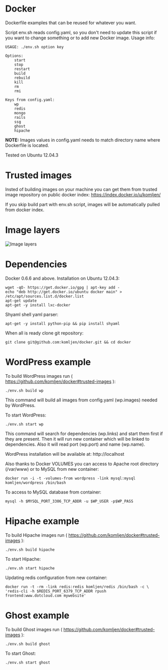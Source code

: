Docker
======

Dockerfile examples that can be reused for whatever you want.

Script env.sh reads config.yaml, so you don't need to update this script if you want to change something or to add new Docker image. Usage info:
```
USAGE: ./env.sh option key

Options:
    start
    stop
    restart
    build
    rebuild
    kill
    rm
    rmi

Keys from config.yaml:
    wp
    redis
    mongo
    rails
    ssg
    ghost
    hipache
```

**NOTE:**
Images values in config.yaml needs to match directory name where Dockerfile is located.

Tested on Ubuntu 12.04.3

Trusted images
======

Insted of building images on your machine you can get them from trusted image repository on public docker index:
https://index.docker.io/u/komljen/

If you skip build part with env.sh script, images will be automatically pulled from docker index.

Image layers
======

<img src="https://dl.dropboxusercontent.com/s/7u6fw9ytl6kxdiu/image_layers.png" title="Image layers" />

Dependencies
======

Docker 0.6.6 and above. Installation on Ubuntu 12.04.3:
```
wget -qO- https://get.docker.io/gpg | apt-key add -
echo "deb http://get.docker.io/ubuntu docker main" > /etc/apt/sources.list.d/docker.list
apt-get update
apt-get -y install lxc-docker
```

Shyaml shell yaml parser:
```
apt-get -y install python-pip && pip install shyaml
```

When all is ready clone git repository:
```
git clone git@github.com:komljen/docker.git && cd docker
```

WordPress example
======

To build WordPress images run ( https://github.com/komljen/docker#trusted-images ):
```
./env.sh build wp
```

This command will build all images from config.yaml (wp.images) needed by WordPress.


To start WordPress:
```
./env.sh start wp
```

This command will search for dependencies (wp.links) and start them first if they are present. Then it will run new container which will be linked to dependencies. Also it will read port (wp.port) and name (wp.name).

WordPress installation will be available at: http://localhost

Also thanks to Docker VOLUMES you can access to Apache root directory (/var/www) or to MySQL from new container:
```
docker run -i -t -volumes-from wordpress -link mysql:mysql komljen/wordpress /bin/bash
```

To access to MySQL database from container:
```
mysql -h $MYSQL_PORT_3306_TCP_ADDR -u $WP_USER -p$WP_PASS
```

Hipache example
======

To build Hipache images run ( https://github.com/komljen/docker#trusted-images ):
```
./env.sh build hipache
```

To start Hipache:
```
./env.sh start hipache
```

Updating redis configuration from new container:
```
docker run -t -rm -link redis:redis komljen/redis /bin/bash -c \
'redis-cli -h $REDIS_PORT_6379_TCP_ADDR rpush frontend:www.dotcloud.com mywebsite'
```

Ghost example
======

To build Ghost images run ( https://github.com/komljen/docker#trusted-images ):
```
./env.sh build ghost
```

To start Ghost:
```
./env.sh start ghost
